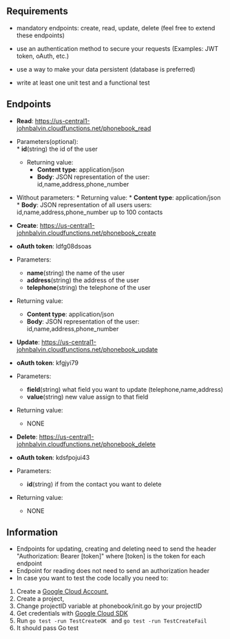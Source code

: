 ## Requirements 

* mandatory endpoints: create, read, update, delete (feel free to extend these endpoints) 

* use an authentication method to secure your requests (Examples: JWT token, oAuth, etc.) 

* use a way to make your data persistent (database is preferred) 

* write at least one unit test and a functional test  

## Endpoints 
*	**Read**: https://us-central1-johnbalvin.cloudfunctions.net/phonebook_read
 * Parameters(optional):  
       *  **id**(string) the id of the user
	  * Returning value:
		   * **Content type**: application/json
		   * **Body**: JSON representation of the user: id,name,address,phone_number
 * Without parameters:
		 * Returning value:
		   * **Content type**: application/json
		   * **Body**: JSON representation of all users users: id,name,address,phone_number up to 100 contacts
	   
*	**Create**: https://us-central1-johnbalvin.cloudfunctions.net/phonebook_create

  * **oAuth token**: ldfg08dsoas
  * Parameters:  
       *  **name**(string) the name of the user
	   *  **address**(string) the address of the user
	   *  **telephone**(string) the telephone of the user
  * Returning value:
       * **Content type**: application/json
	   * **Body**: JSON representation of the user: id,name,address,phone_number
	   
*	**Update**: https://us-central1-johnbalvin.cloudfunctions.net/phonebook_update

  * **oAuth token**: kfgjyi79
  * Parameters:  
       *  **field**(string) what field you want to update (telephone,name,address)
	   *  **value**(string) new value assign to that field
  * Returning value:
       *  NONE

*	**Delete**: https://us-central1-johnbalvin.cloudfunctions.net/phonebook_delete

  * **oAuth token**: kdsfpojui43
  * Parameters:  
       *  **id**(string) if from the contact you want to delete
  * Returning value:
       *  NONE
	      
## Information

* Endpoints for updating, creating and deleting need to send the header "Authorization: Bearer [token]" where [token] is the token for each endpoint
* Endpoint for reading does not need to send an authorization header
* In case you want to test the code locally you need to:
 1.  Create a [Google Cloud Account](https://console.cloud.google.com),   
 2.  Create a project,
 3.  Change projectID variable at phonebook/init.go by your projectID
 4.  Get credentials with [Google Cloud SDK](https://cloud.google.com/sdk)
 5. Run `go test -run TestCreateOK ` and `go test -run TestCreateFail`
 6. It should pass Go test
